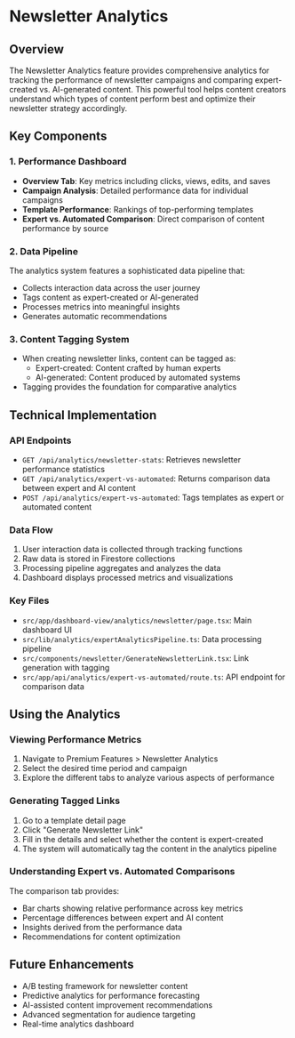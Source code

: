# Newsletter Analytics

## Overview

The Newsletter Analytics feature provides comprehensive analytics for tracking the performance of newsletter campaigns and comparing expert-created vs. AI-generated content. This powerful tool helps content creators understand which types of content perform best and optimize their newsletter strategy accordingly.

## Key Components

### 1. Performance Dashboard
- **Overview Tab**: Key metrics including clicks, views, edits, and saves
- **Campaign Analysis**: Detailed performance data for individual campaigns
- **Template Performance**: Rankings of top-performing templates
- **Expert vs. Automated Comparison**: Direct comparison of content performance by source

### 2. Data Pipeline
The analytics system features a sophisticated data pipeline that:
- Collects interaction data across the user journey
- Tags content as expert-created or AI-generated
- Processes metrics into meaningful insights
- Generates automatic recommendations

### 3. Content Tagging System
- When creating newsletter links, content can be tagged as:
  - Expert-created: Content crafted by human experts
  - AI-generated: Content produced by automated systems
- Tagging provides the foundation for comparative analytics

## Technical Implementation

### API Endpoints

- `GET /api/analytics/newsletter-stats`: Retrieves newsletter performance statistics
- `GET /api/analytics/expert-vs-automated`: Returns comparison data between expert and AI content
- `POST /api/analytics/expert-vs-automated`: Tags templates as expert or automated content

### Data Flow

1. User interaction data is collected through tracking functions
2. Raw data is stored in Firestore collections
3. Processing pipeline aggregates and analyzes the data
4. Dashboard displays processed metrics and visualizations

### Key Files

- `src/app/dashboard-view/analytics/newsletter/page.tsx`: Main dashboard UI
- `src/lib/analytics/expertAnalyticsPipeline.ts`: Data processing pipeline
- `src/components/newsletter/GenerateNewsletterLink.tsx`: Link generation with tagging
- `src/app/api/analytics/expert-vs-automated/route.ts`: API endpoint for comparison data

## Using the Analytics

### Viewing Performance Metrics

1. Navigate to Premium Features > Newsletter Analytics
2. Select the desired time period and campaign
3. Explore the different tabs to analyze various aspects of performance

### Generating Tagged Links

1. Go to a template detail page
2. Click "Generate Newsletter Link"
3. Fill in the details and select whether the content is expert-created
4. The system will automatically tag the content in the analytics pipeline

### Understanding Expert vs. Automated Comparisons

The comparison tab provides:
- Bar charts showing relative performance across key metrics
- Percentage differences between expert and AI content
- Insights derived from the performance data
- Recommendations for content optimization

## Future Enhancements

- A/B testing framework for newsletter content
- Predictive analytics for performance forecasting
- AI-assisted content improvement recommendations
- Advanced segmentation for audience targeting
- Real-time analytics dashboard 